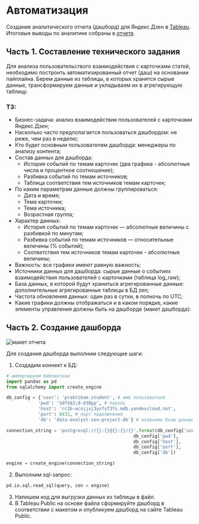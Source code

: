 # Автоматизация
Создание аналитического отчета (дашборд) для Яндекс.Дзен в [Tableau](https://public.tableau.com/app/profile/valentina/viz/yandex_dash/Dashboard1).
Итоговые выводы по аналитике собраны в [отчете](Yandex_zen_dash.pdf).

## Часть 1. Составление технического задания
Для анализа пользовательствого взаимодействия с карточками статей, необходимо построить автоматизированный отчет (даш) на основании пайплайна.
Берем данные из таблицы, в которых хранятся сырые данные, трансформируем данные и укладываем их в агрегирующую таблицу.
### ТЗ:
- Бизнес-задача: анализ взаимодействия пользователей с карточками Яндекс.Дзен;
- Насколько часто предполагается пользоваться дашбордом: не реже, чем раз в неделю;
- Кто будет основным пользователем дашборда: менеджеры по анализу контента;
- Состав данных для дашборда:
  - История событий по темам карточек (два графика - абсолютные числа и процентное соотношение);
  - Разбивка событий по темам источников;
  - Таблица соответствия тем источников темам карточек;
- По каким параметрам данные должны группироваться:
  - Дата и время;
  - Тема карточки;
  - Тема источника;
  - Возрастная группа;
- Характер данных:
  - История событий по темам карточек — абсолютные величины с разбивкой по минутам;
  - Разбивка событий по темам источников — относительные величины (% событий);
  - Соответствия тем источников темам карточек - абсолютные величины;
- Важность: все графики имеют равную важность;
- Источники данных для дашборда: cырые данные о событиях взаимодействия пользователей с карточками (таблица log_raw);
- База данных, в которой будут храниться агрегированные данные: дополнительные агрегированные таблицы в БД zen;
- Частота обновления данных: один раз в сутки, в полночь по UTC;
- Какие графики должны отображаться и в каком порядке, какие элементы управления должны быть на дашборде (макет дашборда):

## Часть 2. Создание дашборда
![макет отчета](https://user-images.githubusercontent.com/62104692/165963460-c0b3796f-ade2-4d4a-a0b7-1ce468c80443.png)

Для создания дашборда выполним следующие шаги:
  1. Создадим коннект к БД:

```python
# импортируем библиотеки
import pandas as pd
from sqlalchemy import create_engine

db_config = {'user': 'praktikum_student', # имя пользователя
            'pwd': 'Sdf4$2;d-d30pp', # пароль
            'host': 'rc1b-wcoijxj3yxfsf3fs.mdb.yandexcloud.net',
            'port': 6432, # порт подключения
            'db': 'data-analyst-zen-project-db'} # название базы данных

connection_string = 'postgresql://{}:{}@{}:{}/{}'.format(db_config['user'],
                                                db_config['pwd'],
                                                db_config['host'],
                                                db_config['port'],
                                                db_config['db'])

engine = create_engine(connection_string)
```
  2. Выполним sql-запрос:
 ```python
 pd.io.sql.read_sql(query, con = engine)
 ```
  3. Напишем код для выгрузки данных из таблицы в файл.
  4. В Tableau Public на основе файла сформируйте дашборд в соответствии с макетом и опубликуем дашборд на сайте Tableau Public.
